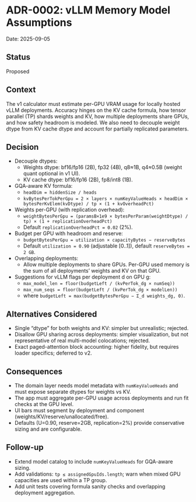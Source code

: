# ADR-0002: vLLM Memory Model Assumptions

Date: 2025-09-05

## Status

Proposed

## Context

The v1 calculator must estimate per-GPU VRAM usage for locally hosted vLLM deployments. Accuracy hinges on the KV cache formula, how tensor parallel (TP) shards weights and KV, how multiple deployments share GPUs, and how safety headroom is modeled. We also need to decouple weight dtype from KV cache dtype and account for partially replicated parameters.

## Decision

- Decouple dtypes:
  - Weights dtype: bf16/fp16 (2B), fp32 (4B), q8≈1B, q4≈0.5B (weight quant optional in v1 UI).
  - KV cache dtype: bf16/fp16 (2B), fp8/int8 (1B).
- GQA-aware KV formula:
  - `headDim = hiddenSize / heads`
  - `kvBytesPerTokPerGpu = 2 × layers × numKeyValueHeads × headDim × bytesPerKvElem(kvDtype) / tp × (1 + kvOverheadPct)`
- Weights per-GPU (with replication overhead):
  - `weightBytesPerGpu = (paramsB×1e9 × bytesPerParam(weightDtype) / tp) × (1 + replicationOverheadPct)`
  - Default `replicationOverheadPct = 0.02` (2%).
- Budget per GPU with headroom and reserve:
  - `budgetBytesPerGpu = utilization × capacityBytes − reserveBytes`
  - Default `utilization = 0.90` (adjustable [0..1]), default `reserveBytes = 2 GB`.
- Overlapping deployments:
  - Allow multiple deployments to share GPUs. Per-GPU used memory is the sum of all deployments’ weights and KV on that GPU.
- Suggestions for vLLM flags per deployment d on GPU g:
  - `max_model_len = floor(budgetLeft / (kvPerTok_dg × numSeq))`
  - `max_num_seqs = floor(budgetLeft / (kvPerTok_dg × modelLen))`
  - where `budgetLeft = max(budgetBytesPerGpu − Σ_d weights_dg, 0)`.

## Alternatives Considered

- Single “dtype” for both weights and KV: simpler but unrealistic; rejected.
- Disallow GPU sharing across deployments: simpler visualization, but not representative of real multi-model colocations; rejected.
- Exact paged-attention block accounting: higher fidelity, but requires loader specifics; deferred to v2.

## Consequences

- The domain layer needs model metadata with `numKeyValueHeads` and must expose separate dtypes for weights vs KV.
- The app must aggregate per-GPU usage across deployments and run fit checks at the GPU level.
- UI bars must segment by deployment and component (weights/KV/reserve/unallocated/free).
- Defaults (U=0.90, reserve=2GB, replication=2%) provide conservative sizing and are configurable.

## Follow-up

- Extend model catalog to include `numKeyValueHeads` for GQA-aware sizing.
- Add validations: `tp ≤ assignedGpuIds.length`; warn when mixed GPU capacities are used within a TP group.
- Add unit tests covering formula sanity checks and overlapping deployment aggregation.

